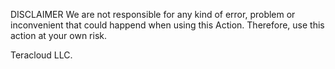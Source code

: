 DISCLAIMER
We are not responsible for any kind of error, problem or inconvenient that could happend when using this Action. Therefore, use this action at your own risk.

Teracloud LLC.